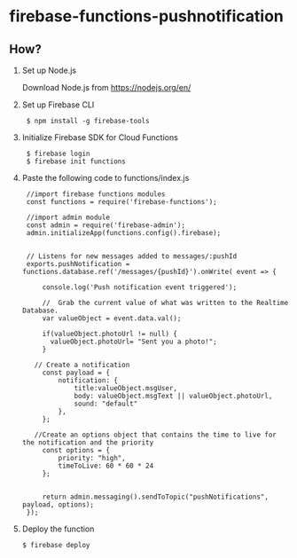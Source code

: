 # firebase-functions-pushnotification

## How?
1. Set up Node.js 
   
   Download Node.js from https://nodejs.org/en/

2. Set up Firebase CLI

        $ npm install -g firebase-tools
  
3. Initialize Firebase SDK for Cloud Functions

        $ firebase login
        $ firebase init functions
        
4. Paste the following code to functions/index.js

        //import firebase functions modules
        const functions = require('firebase-functions');

        //import admin module
        const admin = require('firebase-admin');
        admin.initializeApp(functions.config().firebase);


        // Listens for new messages added to messages/:pushId
        exports.pushNotification = functions.database.ref('/messages/{pushId}').onWrite( event => {

            console.log('Push notification event triggered');

            //  Grab the current value of what was written to the Realtime Database.
            var valueObject = event.data.val();

            if(valueObject.photoUrl != null) {
              valueObject.photoUrl= "Sent you a photo!";
            }

          // Create a notification
            const payload = {
                notification: {
                    title:valueObject.msgUser,
                    body: valueObject.msgText || valueObject.photoUrl,
                    sound: "default"
                },
            };

          //Create an options object that contains the time to live for the notification and the priority
            const options = {
                priority: "high",
                timeToLive: 60 * 60 * 24
            };


            return admin.messaging().sendToTopic("pushNotifications", payload, options);
        });
        
5. Deploy the function
   
       $ firebase deploy

